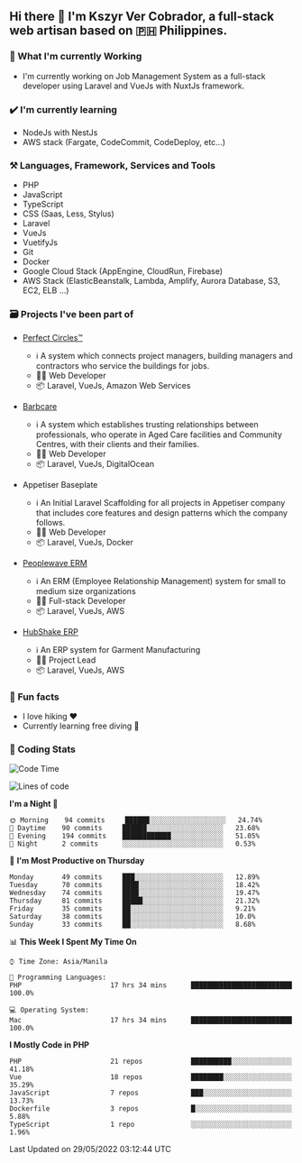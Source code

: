 ## Hi there 👋 I'm Kszyr Ver Cobrador, a full-stack web artisan based on 🇵🇭 Philippines.

### 🚀 What I'm currently Working

- I'm currently working on Job Management System as a full-stack developer using Laravel and VueJs with NuxtJs framework.

### ✔️ I'm currently learning

- NodeJs with NestJs
- AWS stack (Fargate, CodeCommit, CodeDeploy, etc...)

### ⚒️ Languages, Framework, Services and Tools
- PHP
- JavaScript
- TypeScript
- CSS (Saas, Less, Stylus)
- Laravel
- VueJs
- VuetifyJs
- Git
- Docker
- Google Cloud Stack (AppEngine, CloudRun, Firebase)
- AWS Stack (ElasticBeanstalk, Lambda, Amplify, Aurora Database, S3, EC2, ELB ...)


### 🗃 Projects I've been part of

- <a href="https://perfectcircles.com.au/" target="_blank">Perfect Circles™</a>

  - ℹ️ A system which connects project managers, building managers and contractors who service the buildings for jobs.
  - 👨‍💻 Web Developer
  - 📦 Laravel, VueJs, Amazon Web Services

- <a href="https://appetiser.com.au/portfolio/barbcare" target="_blank">Barbcare</a>

  - ℹ️ A system which establishes trusting relationships between professionals, who operate in Aged Care facilities and Community Centres, with their clients and their families.
  - 👨‍💻 Web Developer
  - 📦 Laravel, VueJs, DigitalOcean

- Appetiser Baseplate

  - ℹ️ An Initial Laravel Scaffolding for all projects in Appetiser company that includes core features and design patterns which the company follows.
  - 👨‍💻 Web Developer
  - 📦 Laravel, VueJs, Docker

- <a href="https://peoplewave.co" target="_blank">Peoplewave ERM</a>

  - ℹ️ An ERM (Employee Relationship Management) system for small to medium size organizations
  - 👨‍💻 Full-stack Developer
  - 📦 Laravel, VueJs, AWS

- <a href="https://www.posbang.com/garment-erp" target="_blank">HubShake ERP</a>

  - ℹ️ An ERP system for Garment Manufacturing
  - 👨‍💻 Project Lead
  - 📦 Laravel, VueJs, AWS

### 🌴 Fun facts

- I love hiking ❤️
- Currently learning free diving 🥽

### 🌟 Coding Stats

<!-- WakaTime Stats -->

<!--START_SECTION:waka-->
![Code Time](http://img.shields.io/badge/Code%20Time-0%20secs-blue)

![Lines of code](https://img.shields.io/badge/From%20Hello%20World%20I%27ve%20Written-498%20Thousand%20lines%20of%20code-blue)

**I'm a Night 🦉** 

```text
🌞 Morning    94 commits     ██████░░░░░░░░░░░░░░░░░░░   24.74% 
🌆 Daytime    90 commits     ██████░░░░░░░░░░░░░░░░░░░   23.68% 
🌃 Evening    194 commits    ████████████░░░░░░░░░░░░░   51.05% 
🌙 Night      2 commits      ░░░░░░░░░░░░░░░░░░░░░░░░░   0.53%

```
📅 **I'm Most Productive on Thursday** 

```text
Monday       49 commits     ███░░░░░░░░░░░░░░░░░░░░░░   12.89% 
Tuesday      70 commits     ████░░░░░░░░░░░░░░░░░░░░░   18.42% 
Wednesday    74 commits     ████░░░░░░░░░░░░░░░░░░░░░   19.47% 
Thursday     81 commits     █████░░░░░░░░░░░░░░░░░░░░   21.32% 
Friday       35 commits     ██░░░░░░░░░░░░░░░░░░░░░░░   9.21% 
Saturday     38 commits     ██░░░░░░░░░░░░░░░░░░░░░░░   10.0% 
Sunday       33 commits     ██░░░░░░░░░░░░░░░░░░░░░░░   8.68%

```


📊 **This Week I Spent My Time On** 

```text
⌚︎ Time Zone: Asia/Manila

💬 Programming Languages: 
PHP                      17 hrs 34 mins      █████████████████████████   100.0%

💻 Operating System: 
Mac                      17 hrs 34 mins      █████████████████████████   100.0%

```

**I Mostly Code in PHP** 

```text
PHP                      21 repos            ██████████░░░░░░░░░░░░░░░   41.18% 
Vue                      18 repos            ████████░░░░░░░░░░░░░░░░░   35.29% 
JavaScript               7 repos             ███░░░░░░░░░░░░░░░░░░░░░░   13.73% 
Dockerfile               3 repos             █░░░░░░░░░░░░░░░░░░░░░░░░   5.88% 
TypeScript               1 repo              ░░░░░░░░░░░░░░░░░░░░░░░░░   1.96%

```



 Last Updated on 29/05/2022 03:12:44 UTC
<!--END_SECTION:waka-->
